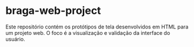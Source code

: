 # braga-web-project
Este repositório contém os protótipos de tela desenvolvidos em HTML para um projeto web. O foco é a visualização e validação da interface do usuário.
